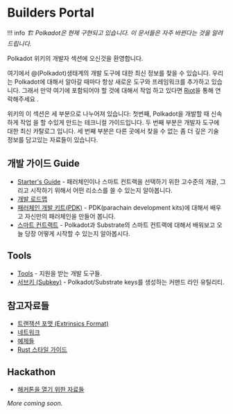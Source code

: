 # Builders Portal

!!! info
    _🏗️ Polkadot은 현제 구현되고 있습니다. 이 문서들은 자주 바뀐다는 것을 알려드립니다._

Polkadot 위키의 개발자 섹션에 오신것을 환영합니다.

여기에서 @(Polkadot)생태계의 개발 도구에 대한 최신 정보를 찾을 수 있습니다.
우리는 Polkadot에 대해서 알아갈 때마다 항상 새로운 도구와 프레임워크를 추가하고 있습니다. 그래서 만약 여기에 포함되어야 할 것에 대해서 작업 하고 있다면 [Riot](https://riot.im/app/#/room/#polkadot-watercooler:matrix.org)을 통해 연락해주세요 .

위키의 이 섹션은 세 부분으로 나누어져 있습니다: 첫번째, Polkadot을 개발할 때 신속하게 작업 을 할 수있게 만드는 테크니컬 가이드입니다. 두 번째 부분은 개발자 도구에 대한 최신 카탈로그 입니다. 세 번째 부분은 다른 곳에서 찾을 수 없는 좀 더 깊은 기술 정보를 담고있는 자료들이 있습니다.

## 개발 가이드 Guide

- [Starter's Guide](./build-with-polkadot.md) - 패러체인이나 스마트 컨트랙을 선택하기 위한 고수준의 개괄, 그리고 시작하기 위해서 어떤 리소스를 쓸 수 있는지 알아봅니다.
- [개발 로드맵](./dev-roadmap_KR.md)
- [패러체인 개발 키트(PDK)](./pdk.md) - PDK(parachain development kits)에 대해서 배우고 자신만의 패러체인을 만들어 봅니다.
- [스마트 컨트랙트](./smart-contracts.md) - Polkadot과 Substrate의 스마트 컨트랙에 대해서 배워보고 오늘 당장 어떻게 시작할 수 있는지 알아봅시다.

## Tools

- [Tools](./tools/index.md) - 지원을 받는 개발 도구들.
- [서브키 (Subkey)](./tools/subkey.md) - Polkadot/Substrate keys를 생성하는 커맨드 라인 유틸리티.

## 참고자료들

- [트랜잭션 포맷 (Extrinsics Format)](./extrinsic-format.md)
- [네트워크](./networks.md)
- [예제들](./examples/index.md)
- [Rust 스타일 가이드](./rust-style-guide.md)

## Hackathon

- [해커톤을 열기 위한 자료들](./hackathon.md)

_More coming soon._
